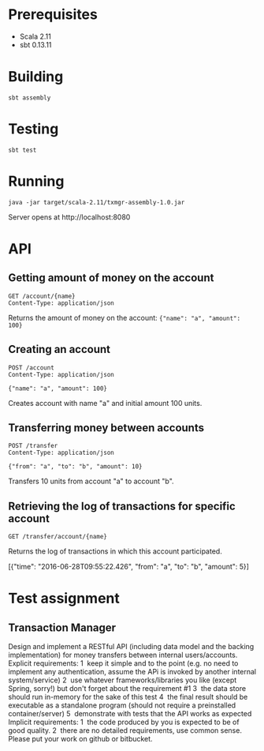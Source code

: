 # Prerequisites
- Scala 2.11
- sbt 0.13.11

# Building
`sbt assembly`

# Testing
`sbt test`

# Running
`java -jar target/scala-2.11/txmgr-assembly-1.0.jar`

Server opens at http://localhost:8080

# API
## Getting amount of money on the account

```
GET /account/{name}
Content-Type: application/json
```

Returns the amount of money on the account:
`{"name": "a", "amount": 100}`

## Creating an account
```
POST /account
Content-Type: application/json

{"name": "a", "amount": 100}
```

Creates account with name "a" and initial amount 100 units.

## Transferring money between accounts

```
POST /transfer
Content-Type: application/json

{"from": "a", "to": "b", "amount": 10}
```

Transfers 10 units from account "a" to account "b".

## Retrieving the log of transactions for specific account
`GET /transfer/account/{name}`

Returns the log of transactions in which this account participated.

[{"time": "2016-06-28T09:55:22.426", "from": "a", "to": "b", "amount": 5}]

# Test assignment

## Transaction Manager

Design and implement a RESTful API (including data model and the backing implementation) for money transfers between internal users/accounts.
Explicit requirements:
1 ­ keep it simple and to the point (e.g. no need to implement any authentication, assume the APi is invoked by another internal system/service)
2 ­ use whatever frameworks/libraries you like (except Spring, sorry!) but don't forget about the requirement #1
3 ­ the data store should run in­-memory for the sake of this test
4 ­ the final result should be executable as a standalone program (should not require a pre­installed container/server)
5 ­ demonstrate with tests that the API works as expected
Implicit requirements:
1 ­ the code produced by you is expected to be of good quality.
2 ­ there are no detailed requirements, use common sense.
Please put your work on github or bitbucket.
